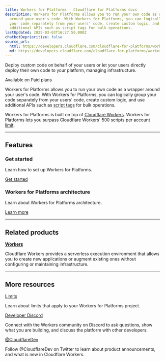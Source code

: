 ```yaml
---
title: Workers for Platforms · Cloudflare for Platforms docs
description: Workers for Platforms allows you to run your own code as a wrapper
  around your user's code. With Workers for Platforms, you can logically group
  your code separately from your users' code, create custom logic, and use
  additional APIs such as script tags for bulk operations.
lastUpdated: 2025-03-03T16:27:50.000Z
chatbotDeprioritize: false
source_url:
  html: https://developers.cloudflare.com/cloudflare-for-platforms/workers-for-platforms/
  md: https://developers.cloudflare.com/cloudflare-for-platforms/workers-for-platforms/index.md
---
```


Deploy custom code on behalf of your users or let your users directly deploy their own code to your platform, managing infrastructure.

Available on Paid plans

Workers for Platforms allows you to run your own code as a wrapper around your user's code. With Workers for Platforms, you can logically group your code separately from your users' code, create custom logic, and use additional APIs such as [script tags](https://developers.cloudflare.com/cloudflare-for-platforms/workers-for-platforms/configuration/tags/) for bulk operations.

Workers for Platforms is built on top of [Cloudflare Workers](https://developers.cloudflare.com/workers/). Workers for Platforms lets you surpass Cloudflare Workers' 500 scripts per account [limit](https://developers.cloudflare.com/cloudflare-for-platforms/workers-for-platforms/platform/limits/).



***

## Features

### Get started

Learn how to set up Workers for Platforms.

[Get started](https://developers.cloudflare.com/cloudflare-for-platforms/workers-for-platforms/get-started/configuration/)

### Workers for Platforms architecture

Learn about Workers for Platforms architecture.

[Learn more](https://developers.cloudflare.com/cloudflare-for-platforms/workers-for-platforms/reference/how-workers-for-platforms-works/)

***

## Related products

**[Workers](https://developers.cloudflare.com/workers/)**

Cloudflare Workers provides a serverless execution environment that allows you to create new applications or augment existing ones without configuring or maintaining infrastructure.

***

## More resources

[Limits](https://developers.cloudflare.com/cloudflare-for-platforms/workers-for-platforms/platform/limits/)

Learn about limits that apply to your Workers for Platforms project.

[Developer Discord](https://discord.cloudflare.com)

Connect with the Workers community on Discord to ask questions, show what you are building, and discuss the platform with other developers.

[@CloudflareDev](https://x.com/cloudflaredev)

Follow @CloudflareDev on Twitter to learn about product announcements, and what is new in Cloudflare Workers.
